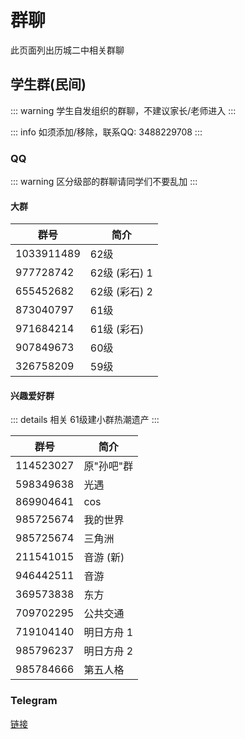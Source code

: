 # 群聊

此页面列出历城二中相关群聊

## 学生群(民间)

::: warning
学生自发组织的群聊，不建议家长/老师进入
:::

::: info
如须添加/移除，联系QQ: 3488229708
:::

### QQ

::: warning
区分级部的群聊请同学们不要乱加
:::

#### 大群

|群号|简介|
|---|---|
|1033911489|62级|
|977728742|62级 (彩石) 1|
|655452682|62级 (彩石) 2|
|873040797|61级|
|971684214|61级 (彩石)|
|907849673|60级|
|326758209|59级|

#### 兴趣爱好群

::: details 相关
61级建小群热潮遗产
:::

|群号|简介|
|---|---|
|114523027|原"孙吧"群|
|598349638|光遇|
|869904641|cos|
|985725674|我的世界|
|985725674|三角洲|
|211541015|音游 (新)|
|946442511|音游|
|369573838|东方|
|709702295|公共交通|
|719104140|明日方舟 1|
|985796237|明日方舟 2|
|985784666|第五人格|


### Telegram

[链接](https://t.me/lcez123)
